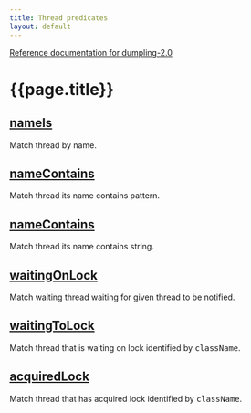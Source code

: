 ```yaml
---
title: Thread predicates
layout: default
---
```

[Reference documentation for dumpling-2.0](.)

# {{page.title}}

## [nameIs](./apidocs/com/github/olivergondza/dumpling/model/ProcessThread.html#nameIs(java.lang.String))
Match thread by name.

## [nameContains](./apidocs/com/github/olivergondza/dumpling/model/ProcessThread.html#nameContains(java.util.regex.Pattern))
Match thread its name contains pattern.

## [nameContains](./apidocs/com/github/olivergondza/dumpling/model/ProcessThread.html#nameContains(java.lang.String))
Match thread its name contains string.

## [waitingOnLock](./apidocs/com/github/olivergondza/dumpling/model/ProcessThread.html#waitingOnLock(java.lang.String))
Match waiting thread waiting for given thread to be notified.

## [waitingToLock](./apidocs/com/github/olivergondza/dumpling/model/ProcessThread.html#waitingToLock(java.lang.String))
Match thread that is waiting on lock identified by <tt>className</tt>.

## [acquiredLock](./apidocs/com/github/olivergondza/dumpling/model/ProcessThread.html#acquiredLock(java.lang.String))
Match thread that has acquired lock identified by <tt>className</tt>.
